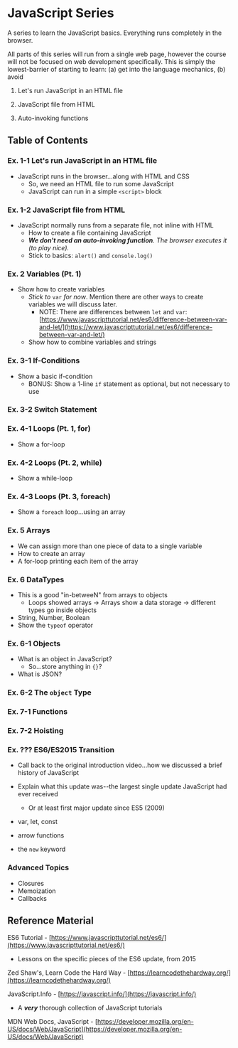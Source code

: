 # JavaScript Series

A series to learn the JavaScript basics. Everything runs completely in the browser.

All parts of this series will run from a single web page, however the course will not be focused on web development specifically. This is simply the lowest-barrier of starting to learn: (a) get into the language mechanics, (b) avoid 


1. Let's run JavaScript in an HTML file
2. JavaScript file from HTML

3. Auto-invoking functions


## Table of Contents

### Ex. 1-1 Let's run JavaScript in an HTML file

- JavaScript runs in the browser...along with HTML and CSS
    - So, we need an HTML file to run some JavaScript
    - JavaScript can run in a simple `<script>` block

### Ex. 1-2 JavaScript file from HTML

- JavaScript normally runs from a separate file, not inline with HTML
    - How to create a file containing JavaScript
    - _**We don't need an auto-invoking function**. The browser executes it (to play nice)._
    - Stick to basics: `alert()` and `console.log()`


### Ex. 2 Variables (Pt. 1)

- Show how to create variables
    - _Stick to_ `var` _for now_. Mention there are other ways to create variables we will discuss later.
        - NOTE: There are differences between `let` and `var`: [https://www.javascripttutorial.net/es6/difference-between-var-and-let/](https://www.javascripttutorial.net/es6/difference-between-var-and-let/)
    - Show how to combine variables and strings

### Ex. 3-1 If-Conditions

- Show a basic if-condition
    - BONUS: Show a 1-line `if` statement as optional, but not necessary to use

### Ex. 3-2 Switch Statement

### Ex. 4-1 Loops (Pt. 1, for)

- Show a for-loop

### Ex. 4-2 Loops (Pt. 2, while)

- Show a while-loop

### Ex. 4-3 Loops (Pt. 3, foreach)

- Show a `foreach` loop...using an array

### Ex. 5 Arrays

- We can assign more than one piece of data to a single variable
- How to create an array
- A for-loop printing each item of the array

### Ex. 6 DataTypes

- This is a good "in-betweeN" from arrays to objects
    - Loops showed arrays -> Arrays show a data storage -> different types go inside objects
- String, Number, Boolean
- Show the `typeof` operator

### Ex. 6-1 Objects

- What is an object in JavaScript?
    - So...store anything in `{}`?
- What is JSON?

### Ex. 6-2 The `object` Type


### Ex. 7-1 Functions

### Ex. 7-2 Hoisting




### Ex. ??? ES6/ES2015 Transition

- Call back to the original introduction video...how we discussed a brief history of JavaScript
- Explain what this update was--the largest single update JavaScript had ever received
    - Or at least first major update since ES5 (2009)

- var, let, const
- arrow functions
- the `new` keyword


### Advanced Topics

- Closures
- Memoization
- Callbacks


## Reference Material

ES6 Tutorial - [https://www.javascripttutorial.net/es6/](https://www.javascripttutorial.net/es6/)

- Lessons on the specific pieces of the ES6 update, from 2015

Zed Shaw's, Learn Code the Hard Way - [https://learncodethehardway.org/](https://learncodethehardway.org/)

JavaScript.Info - [https://javascript.info/](https://javascript.info/)

- A _**very**_ thorough collection of JavaScript tutorials

MDN Web Docs, JavaScript - [https://developer.mozilla.org/en-US/docs/Web/JavaScript](https://developer.mozilla.org/en-US/docs/Web/JavaScript)